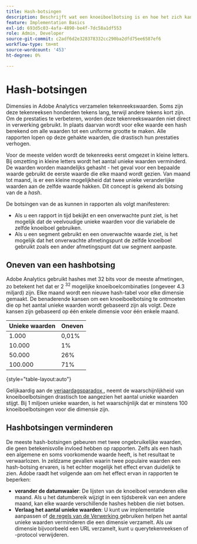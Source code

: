 ```yaml
---
title: Hash-botsingen
description: Beschrijft wat een knoeiboelbotsing is en hoe het zich kan manifesteren.
feature: Implementation Basics
exl-id: 693d5c03-4afa-4890-be4f-7dc58a1df553
role: Admin, Developer
source-git-commit: c2adf6d2e328378332cc290ba2dfd75ee6587ef6
workflow-type: tm+mt
source-wordcount: '453'
ht-degree: 0%

---
```


# Hash-botsingen

Dimensies in Adobe Analytics verzamelen tekenreekswaarden. Soms zijn deze tekenreeksen honderden tekens lang, terwijl andere tekens kort zijn. Om de prestaties te verbeteren, worden deze tekenreekswaarden niet direct in verwerking gebruikt. In plaats daarvan wordt voor elke waarde een hash berekend om alle waarden tot een uniforme grootte te maken. Alle rapporten lopen op deze gehakte waarden, die drastisch hun prestaties verhogen.

Voor de meeste velden wordt de tekenreeks eerst omgezet in kleine letters. Bij omzetting in kleine letters wordt het aantal unieke waarden verminderd. De waarden worden maandelijks gehasht - het geval voor een bepaalde waarde gebruikt de eerste waarde die elke maand wordt gezien. Van maand tot maand, is er een kleine mogelijkheid dat twee unieke veranderlijke waarden aan de zelfde waarde hakken. Dit concept is gekend als botsing van de a *hash*.

De botsingen van de as kunnen in rapporten als volgt manifesteren:

* Als u een rapport in tijd bekijkt en een onverwachte punt ziet, is het mogelijk dat de veelvoudige unieke waarden voor die variabele de zelfde knoeiboel gebruiken.
* Als u een segment gebruikt en een onverwachte waarde ziet, is het mogelijk dat het onverwachte afmetingspunt de zelfde knoeiboel gebruikt zoals een ander afmetingspunt dat uw segment aanpaste.

## Oneven van een hashbotsing

Adobe Analytics gebruikt hashes met 32 bits voor de meeste afmetingen, zo betekent het dat er 2 <sup> 32 </sup> mogelijke knoeiboelcombinaties (ongeveer 4.3 miljard) zijn. Elke maand wordt een nieuwe hash-tabel voor elke dimensie gemaakt. De benaderende kansen om een knoeiboelbotsing te ontmoeten die op het aantal unieke waarden wordt gebaseerd zijn als volgt. Deze kansen zijn gebaseerd op één enkele dimensie voor één enkele maand.

| Unieke waarden | Oneven |
| --- | --- |
| 1.000 | 0,01% |
| 10.000 | 1% |
| 50.000 | 26% |
| 100.000 | 71% |

{style="table-layout:auto"}

Gelijkaardig aan de [ verjaardagsparadox ](https://en.wikipedia.org/wiki/Birthday_problem), neemt de waarschijnlijkheid van knoeiboelbotsingen drastisch toe aangezien het aantal unieke waarden stijgt. Bij 1 miljoen unieke waarden, is het waarschijnlijk dat er minstens 100 knoeiboelbotsingen voor die dimensie zijn.

## Hashbotsingen verminderen

De meeste hash-botsingen gebeuren met twee ongebruikelijke waarden, die geen betekenisvolle invloed hebben op rapporten. Zelfs als een hash een algemene en soms voorkomende waarde heeft, is het resultaat te verwaarlozen. In zeldzame gevallen waarin twee populaire waarden een hash-botsing ervaren, is het echter mogelijk het effect ervan duidelijk te zien. Adobe raadt het volgende aan om het effect ervan in rapporten te beperken:

* **verander de datumwaaier**: De lijsten van de knoeiboel veranderen elke maand. Als u het datumbereik wijzigt in een tijdsbereik van een andere maand, kan elke waarde verschillende hashes hebben die niet botsen.
* **Verlaag het aantal unieke waarden**: U kunt uw implementatie aanpassen of [ de regels van de Verwerking ](/help/admin/admin/c-manage-report-suites/c-edit-report-suites/general/processing-rules/pr-overview.md) gebruiken helpen het aantal unieke waarden verminderen die een dimensie verzamelt. Als uw dimensie bijvoorbeeld een URL verzamelt, kunt u querytekenreeksen of -protocol verwijderen.

<!-- https://wiki.corp.adobe.com/pages/viewpage.action?spaceKey=OmniArch&title=Uniques -->
